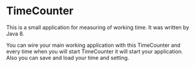 # TimeCounter

This is a small application for measuring of working time. It was written by Java 8.

You can wire your main working application with this TimeCounter and every time when you will start TimeCounter it will start your application. Also you can save and load your time and setting.
